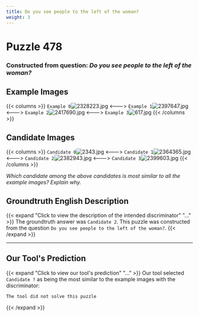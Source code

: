 ```yaml
---
title: Do you see people to the left of the woman?
weight: 3
---
```


# Puzzle 478
### Constructed from question: _Do you see people to the left of the woman?_


## Example Images
{{< columns >}}
`Example 0`![2328223.jpg](/gqa_images/2328223.jpg)
<--->
`Example 1`![2397647.jpg](/gqa_images/2397647.jpg)
<--->
`Example 2`![2417690.jpg](/gqa_images/2417690.jpg)
<--->
`Example 3`![617.jpg](/gqa_images/617.jpg)
{{< /columns >}}

## Candidate Images
{{< columns >}}
`Candidate 0`![2343.jpg](/gqa_images/2343.jpg)
<--->
`Candidate 1`![2364365.jpg](/gqa_images/2364365.jpg)
<--->
`Candidate 2`![2382943.jpg](/gqa_images/2382943.jpg)
<--->
`Candidate 3`![2399603.jpg](/gqa_images/2399603.jpg)
{{< /columns >}}

*Which candidate among the above candidates is most similar to all the example images? Explain why.*

## Groundtruth English Description

{{< expand "Click to view the description of the intended discriminator" "..." >}}
The groundtruth answer was `Candidate 2`. This puzzle was constructed from the question `Do you see people to the left of the woman?`.
{{< /expand >}}

---

## Our Tool's Prediction

{{< expand "Click to view our tool's prediction" "..." >}}
Our tool selected `Candidate ?` as being the most similar to the example images with the discriminator:
```plaintext
The tool did not solve this puzzle
```
{{< /expand >}}
